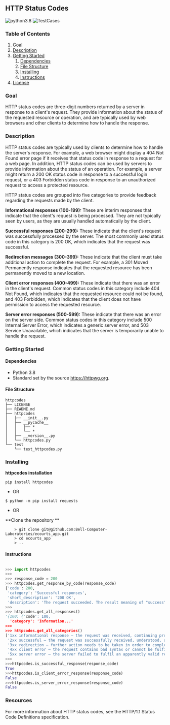 ## HTTP Status Codes
![python3.8](https://img.shields.io/badge/python-3.8-blue.svg)
![TestCases](https://img.shields.io/badge/testcases-01-red.svg)

### Table of Contents
1. [Goal](#goal)
2. [Description](#description)
3. [Getting Started](#getting_started)
	1. [Dependencies](#dependencies)
	2. [File Structure](#file_structure)
	3. [Installing](#installation)
	4. [Instructions](#instructions)
4. [License](#license)

<a name="goal"></a>
### Goal
HTTP status codes are three-digit numbers returned by a server in response to a client's request. They provide information about the status of the requested resource or operation, and are typically used by web browsers and other clients to determine how to handle the response.

### Description
HTTP status codes are typically used by clients to determine how to handle the server's response. For example, a web browser might display a 404 Not Found error page if it receives that status code in response to a request for a web page. In addition, HTTP status codes can be used by servers to provide information about the status of an operation. For example, a server might return a 200 OK status code in response to a successful login request, or a 403 Forbidden status code in response to an unauthorized request to access a protected resource.

HTTP status codes are grouped into five categories to provide feedback regarding the requests made by the client.

**Informational responses (100-199):** These are interim responses that indicate that the client's request is being processed. They are not typically seen by users, as they are usually handled automatically by the client.

**Successful responses (200-299):** These indicate that the client's request was successfully processed by the server. The most commonly used status code in this category is 200 OK, which indicates that the request was successful.

**Redirection messages (300-399):** These indicate that the client must take additional action to complete the request. For example, a 301 Moved Permanently response indicates that the requested resource has been permanently moved to a new location.

**Client error responses (400-499):** These indicate that there was an error in the client's request. Common status codes in this category include 404 Not Found, which indicates that the requested resource could not be found, and 403 Forbidden, which indicates that the client does not have permission to access the requested resource.

**Server error responses (500-599):** These indicate that there was an error on the server side. Common status codes in this category include 500 Internal Server Error, which indicates a generic server error, and 503 Service Unavailable, which indicates that the server is temporarily unable to handle the request.

<a name="getting_started"></a>
### Getting Started

<a name="dependencies"></a>
#### Dependencies
* Python 3.8
* Standard set by the source https://httpwg.org.

<a name="file_structure"></a>
#### File Structure
```
httpcodes
├── LICENSE
├── README.md
├── httpcodes
│   ├── __init__.py
│   ├── __pycache__
│   │   ├── *
│   │   └── *
│   ├── __version__.py
│   └── httpcodes.py
└── test
    └── test_httpcodes.py
```

<a name="installation"></a>
### Installing

**httpcodes installation**

```console
pip install httpcodes
```
- OR

```console
$ python -m pip install requests
```

- OR

**Clone the repository **

```console
    > git clone git@github.com:Bell-Computer-Laboratories/ecourts_app.git
    > cd ecourts_app
    > ..
```
 
<a name="instructions"></a>
#### Instructions
```python

>>> import httpcodes
>>> 
>>> response_code = 200
>>> httpcodes.get_response_by_code(response_code)
{'code': 200,
 'category': 'Successful responses',
 'short_description': '200 OK',
 'description': 'The request succeeded. The result meaning of "success" depends on the HTTP method:'}
>>>
>>> httpcodes.get_all_responses()
'{100: {'code': 100,
  'category': 'Information...'
>>>
>>> httpcodes.get_all_categories()
['1xx informational response – the request was received, continuing process',
 '2xx successful – the request was successfully received, understood, and accepted',
 '3xx redirection – further action needs to be taken in order to complete the request',
 '4xx client error – the request contains bad syntax or cannot be fulfilled',
 '5xx server error – the server failed to fulfil an apparently valid request']
>>>
>>>httpcodes.is_successful_response(response_code)
True
>>>httpcodes.is_client_error_response(response_code)
False
>>>httpcodes.is_server_error_response(response_code)
False

```

### Resources
For more information about HTTP status codes, see the HTTP/1.1 Status Code Definitions specification.

